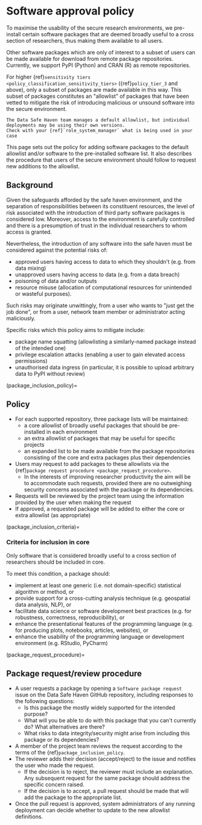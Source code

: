# Software approval policy

To maximise the usability of the secure research environments, we pre-install certain software packages that are deemed broadly useful to a cross section of researchers, thus making them available to all users.

Other software packages which are only of interest to a subset of users can be made available for download from remote package repositories.
Currently, we support PyPI (Python) and CRAN (R) as remote repositories.

For higher {ref}`sensitivity tiers <policy_classification_sensitivity_tiers>` ({ref}`policy_tier_3` and above), only a subset of packages are made available in this way.
This subset of packages constitutes an "allowlist" of packages that have been vetted to mitigate the risk of introducing malicious or unsound software into the secure environment.

```{warning}
The Data Safe Haven team manages a default allowlist, but individual deployments may be using their own versions.
Check with your {ref}`role_system_manager` what is being used in your case
```

This page sets out the policy for adding software packages to the default allowlist and/or software to the pre-installed software list.
It also describes the procedure that users of the secure environment should follow to request new additions to the allowlist.

## Background

Given the safeguards afforded by the safe haven environment, and the separation of responsibilities between its constituent resources, the level of risk associated with the introduction of third party software packages is considered low.
Moreover, access to the environment is carefully controlled and there is a presumption of trust in the individual researchers to whom access is granted.

Nevertheless, the introduction of any software into the safe haven must be considered against the potential risks of:

- approved users having access to data to which they shouldn't (e.g. from data mixing)
- unapproved users having access to data (e.g. from a data breach)
- poisoning of data and/or outputs
- resource misuse (allocation of computational resources for unintended or wasteful purposes).

Such risks may originate unwittingly, from a user who wants to "just get the job done", or from a user, network team member or administrator acting maliciously.

Specific risks which this policy aims to mitigate include:

- package name squatting (allowlisting a similarly-named package instead of the intended one)
- privilege escalation attacks (enabling a user to gain elevated access permissions)
- unauthorised data ingress (in particular, it is possible to upload arbitrary data to PyPI without review)

(package_inclusion_policy)=

## Policy

- For each supported repository, three package lists will be maintained:
    - a core allowlist of broadly useful packages that should be pre-installed in each environment
    - an extra allowlist of packages that may be useful for specific projects
    - an expanded list to be made available from the package repositories consisting of the core and extra packages plus their dependencies
- Users may request to add packages to these allowlists via the {ref}`package request procedure <package_request_procedure>`.
    - In the interests of improving researcher productivity the aim will be to accommodate such requests, provided there are no outweighing security concerns associated with the package or its dependencies.
- Requests will be reviewed by the project team using the information provided by the user when making the request
- If approved, a requested package will be added to either the core or extra allowlist (as appropriate)

(package_inclusion_criteria)=

### Criteria for inclusion in core

Only software that is considered broadly useful to a cross section of researchers should be included in core.

To meet this condition, a package should:

- implement at least one generic (i.e. not domain-specific) statistical algorithm or method, or
- provide support for a cross-cutting analysis technique (e.g. geospatial data analysis, NLP), or
- facilitate data science or software development best practices (e.g. for robustness, correctness, reproducibility), or
- enhance the presentational features of the programming language (e.g. for producing plots, notebooks, articles, websites), or
- enhance the usability of the programming language or development environment (e.g. RStudio, PyCharm)

(package_request_procedure)=

## Package request/review procedure

- A user requests a package by opening a `Software package request` issue on the Data Safe Haven GitHub repository, including responses to the following questions:
    - Is this package the mostly widely supported for the intended purpose?
    - What will you be able to do with this package that you can't currently do? What alternatives are there?
    - What risks to data integrity/security might arise from including this package or its dependencies?
- A member of the project team reviews the request according to the terms of the {ref}`package_inclusion_policy`.
- The reviewer adds their decision (accept/reject) to the issue and notifies the user who made the request.
    - If the decision is to reject, the reviewer must include an explanation. Any subsequent request for the same package should address the specific concern raised.
    - If the decision is to accept, a pull request should be made that will add the package to the appropriate list.
- Once the pull request is approved, system administrators of any running deployment can decide whether to update to the new allowlist definitions.
